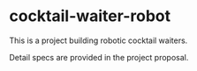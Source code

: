 # cocktail-waiter-robot
This is a project building robotic cocktail waiters.

Detail specs are provided in the project proposal.
